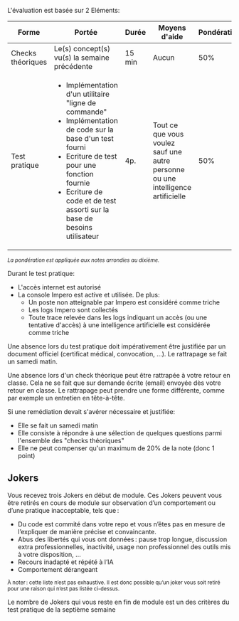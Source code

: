 L'évaluation est basée sur 2 Eléments:

| Forme | Portée | Durée | Moyens d'aide | Pondération | Semaine |
|---|---|---|---|---|---|
|Checks théoriques | Le(s) concept(s) vu(s) la semaine précédente | 15 min | Aucun | 50%|2,3,4,5,6 et 8|
|Test pratique | <ul><li>Implémentation d'un utilitaire "ligne de commande"</li><li>Implémentation de code sur la base d'un test fourni</li><li>Ecriture de test pour une fonction fournie</li><li>Ecriture de code et de test assorti sur la base de besoins utilisateur</li></ul> | 4p.| Tout ce que vous voulez sauf une autre personne ou une intelligence artificielle | 50%|7|

<small>_La pondération est appliquée aux notes arrondies au dixième._</small>

Durant le test pratique:
- L'accès internet est autorisé
- La console Impero est active et utilisée. De plus:
  - Un poste non atteignable par Impero est considéré comme triche
  - Les logs Impero sont collectés
  - Toute trace relevée dans les logs indiquant un accès (ou une tentative d'accès) à une intelligence artificielle est considérée comme triche

Une absence lors du test pratique doit impérativement être justifiée par un document officiel (certificat médical, convocation, ...). Le rattrapage se fait un samedi matin.

Une absence lors d'un check théorique peut être rattrapée à votre retour en classe. Cela ne se fait que sur demande écrite (email) envoyée dès votre retour en classe. Le rattrapage peut prendre une forme différente, comme par exemple un entretien en tête-à-tête.

Si une remédiation devait s'avérer nécessaire et justifiée:
- Elle se fait un samedi matin
- Elle consiste à répondre à une sélection de quelques questions parmi l'ensemble des "checks théoriques"
- Elle ne peut compenser qu'un maximum de 20% de la note (donc 1 point)

## Jokers
Vous recevez trois Jokers en début de module. Ces Jokers peuvent vous être retirés en cours de module sur observation d’un comportement ou d’une pratique inacceptable, tels que : 
- Du code est commité dans votre repo et vous n’êtes pas en mesure de l’expliquer de manière précise et convaincante. 
- Abus des libertés qui vous ont données : pause trop longue, discussion extra professionnelles, inactivité, usage non professionnel des outils mis à votre disposition, … 
- Recours inadapté et répété à l’IA 
- Comportement dérangeant 

<small>À noter : cette liste n’est pas exhaustive. Il est donc possible qu’un joker vous soit retiré pour une raison qui n’est pas listée ci-dessus. </small>

Le nombre de Jokers qui vous reste en fin de module est un des critères du test pratique de la septième semaine
